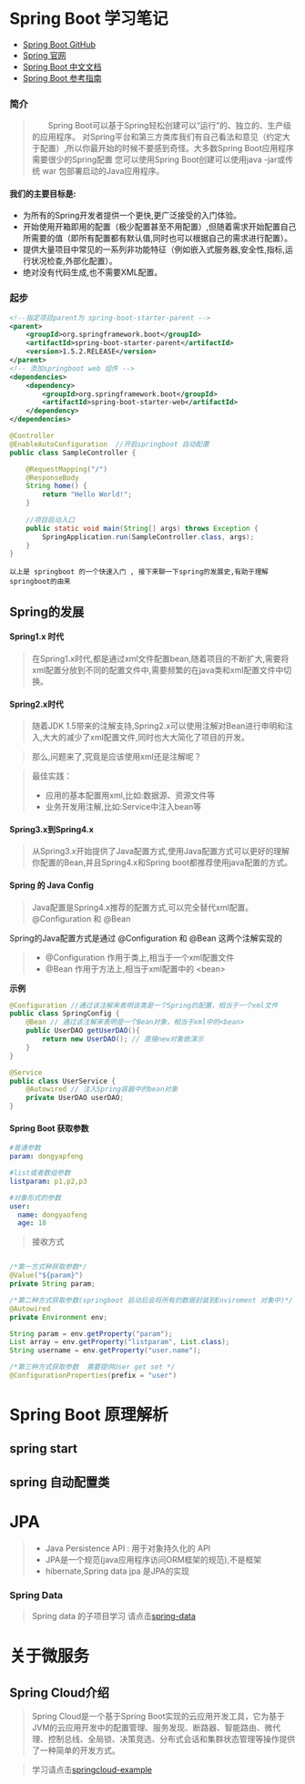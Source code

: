 # Spring Boot 学习笔记 

* [Spring Boot GitHub](https://github.com/spring-projects/spring-boot)
* [Spring 官网](https://spring.io/projects)
* [Spring Boot 中文文档](http://blog.geekidentity.com/spring/spring_boot_translation/)
* [Spring Boot 参考指南](http://oopsguy.com/documents/springboot-docs/1.5.4/index.html)
   
### 简介 
> &emsp;&emsp;Spring Boot可以基于Spring轻松创建可以“运行”的、独立的、生产级的应用程序。 对Spring平台和第三方类库我们有自己看法和意见（约定大于配置）,所以你最开始的时候不要感到奇怪。大多数Spring Boot应用程序需要很少的Spring配置
您可以使用Spring Boot创建可以使用java -jar或传统 war 包部署启动的Java应用程序。

#### 我们的主要目标是:
* 为所有的Spring开发者提供一个更快,更广泛接受的入门体验。
* 开始使用开箱即用的配置（极少配置甚至不用配置）,但随着需求开始配置自己所需要的值（即所有配置都有默认值,同时也可以根据自己的需求进行配置）。
* 提供大量项目中常见的一系列非功能特征（例如嵌入式服务器,安全性,指标,运行状况检查,外部化配置）。
* 绝对没有代码生成,也不需要XML配置。
    
### 起步
```xml
<!--指定项目parent为 spring-boot-starter-parent -->
<parent>
    <groupId>org.springframework.boot</groupId>
    <artifactId>spring-boot-starter-parent</artifactId>
    <version>1.5.2.RELEASE</version>
</parent>
<!-- 添加springboot web 组件 -->
<dependencies>
    <dependency>
        <groupId>org.springframework.boot</groupId>
        <artifactId>spring-boot-starter-web</artifactId>
    </dependency>
</dependencies>
```
```java
@Controller
@EnableAutoConfiguration  //开启springboot 自动配置
public class SampleController {

    @RequestMapping("/")
    @ResponseBody
    String home() {
        return "Hello World!";
    }
    
    //项目启动入口
    public static void main(String[] args) throws Exception {
        SpringApplication.run(SampleController.class, args);
    }
}
```

`以上是 springboot 的一个快速入门 , 接下来聊一下spring的发展史,有助于理解springboot的由来`
## Spring的发展
#### Spring1.x 时代
> 在Spring1.x时代,都是通过xml文件配置bean,随着项目的不断扩大,需要将xml配置分放到不同的配置文件中,需要频繁的在java类和xml配置文件中切换。
#### Spring2.x时代
> 随着JDK 1.5带来的注解支持,Spring2.x可以使用注解对Bean进行申明和注入,大大的减少了xml配置文件,同时也大大简化了项目的开发。
 
> 那么,问题来了,究竟是应该使用xml还是注解呢？

 > 最佳实践：
 > * 应用的基本配置用xml,比如:数据源、资源文件等
 > * 业务开发用注解,比如:Service中注入bean等
#### Spring3.x到Spring4.x
> 从Spring3.x开始提供了Java配置方式,使用Java配置方式可以更好的理解你配置的Bean,并且Spring4.x和Spring boot都推荐使用java配置的方式。

#### Spring 的 Java Config
> Java配置是Spring4.x推荐的配置方式,可以完全替代xml配置。
> @Configuration 和 @Bean

Spring的Java配置方式是通过 @Configuration 和 @Bean 这两个注解实现的
> * @Configuration 作用于类上,相当于一个xml配置文件
> * @Bean 作用于方法上,相当于xml配置中的 \<bean\>

**示例**
```java
@Configuration //通过该注解来表明该类是一个Spring的配置，相当于一个xml文件
public class SpringConfig {
    @Bean // 通过该注解来表明是一个Bean对象，相当于xml中的<bean>
    public UserDAO getUserDAO(){
        return new UserDAO(); // 直接new对象做演示
    }
}
```
```java
@Service
public class UserService {
    @Autowired // 注入Spring容器中的bean对象
    private UserDAO userDAO;
}
```

#### Spring Boot 获取参数
```yaml
#普通参数
param: dongyapfeng

#list或者数组参数
listparam: p1,p2,p3

#对象形式的参数
user:
  name: dongyaofeng
  age: 18
```
> 接收方式
```java

/*第一方式种获取参数*/
@Value("${param}")
private String param;

/*第二种方式获取参数(springboot 启动后会将所有的数据封装到Enviroment 对象中)*/
@Autowired
private Environment env;

String param = env.getProperty("param");
List array = env.getProperty("listparam", List.class);
String username = env.getProperty("user.name");

/*第三种方式获取参数  需要提供User get set */
@ConfigurationProperties(prefix = "user")
```


# Spring Boot 原理解析
## spring start
## spring 自动配置类

   
# JPA
> * Java Persistence API : 用于对象持久化的 API
> * JPA是一个规范(java应用程序访问ORM框架的规范),不是框架
> * hibernate,Spring data jpa 是JPA的实现
### Spring Data 
> Spring data 的子项目学习 请点击[spring-data](https://github.com/dongyaofeng/spring-data)


# 关于微服务
## Spring Cloud介绍
> Spring Cloud是一个基于Spring Boot实现的云应用开发工具，它为基于JVM的云应用开发中的配置管理、服务发现、断路器、智能路由、微代理、控制总线、全局锁、决策竞选、分布式会话和集群状态管理等操作提供了一种简单的开发方式。

> 学习请点击[springcloud-example](https://github.com/dongyaofeng/springcloud-example)



    
